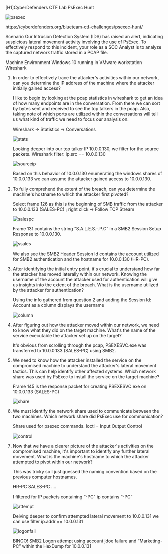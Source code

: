 [H1]CyberDefenders CTF Lab PsExec Hunt

![psexec](https://github.com/user-attachments/assets/49a036ed-995e-4c49-83f9-50995f8f1e82)


https://cyberdefenders.org/blueteam-ctf-challenges/psexec-hunt/

Scenario
	Our Intrusion Detection System (IDS) has raised an alert, indicating suspicious lateral movement activity involving the use of PsExec. 
	To effectively respond to this incident, your role as a SOC Analyst is to analyze the captured network traffic stored in a PCAP file.

Machine Environment 
	Windows 10 running in VMware workstation
	Wireshark
	
	
1.  In order to effectively trace the attacker's activities within our network, can you determine the IP address of the machine where the attacker initially gained access?

	I like to begin by looking at the pcap statistics in wireshark to get an idea of how many endpoints are in the conversation.  From there we can sort by bytes sent and received to see the top talkers in 	the pcap.  Also, taking note of which ports are utilized within the conversations will tell us what kind of traffic we need to focus our analysis on.

	Wireshark -> Statistics -> Conversations
	
	![stats](https://github.com/user-attachments/assets/2c016c62-db22-43d8-acdd-f7bb65ce1fdd)


	Looking deeper into our top talker IP 10.0.0.130, we filter for the source packets.
	Wireshark filter: ip.src == 10.0.0.130
	
 	![sourceip](https://github.com/user-attachments/assets/ea7dd1fd-3b0b-4e60-9c14-ac01b5aa3b3b)

	
	Based on this behavior of 10.0.0.130 enumerating the windows shares of 10.0.0.133 we can assume the attacker gained access to 10.0.0.130. 
	
  
2.  To fully comprehend the extent of the breach, can you determine the machine's hostname to which the attacker first pivoted?

	Select frame 126 as this is the beginning of SMB traffic from the attacker to 10.0.0.133 (SALES-PC) ; right click -> Follow TCP Stream

	![salespc](https://github.com/user-attachments/assets/8d0588fe-8514-48bf-a21c-8fb3f34cba49)
	
	Frame 131 contains the string “S.A.L.E.S.-.P.C” in a SMB2 Session Setup Response to 10.0.0.130.  
	
	![ssales](https://github.com/user-attachments/assets/3677dac4-049a-419d-a1cd-14d96559d884)

	
	We also see the SMB2 Header Session Id contains the account utilized for SMB2 authentication and the hostname for 10.0.0.130 (HR-PC).
		

3.  After identifying the initial entry point, it's crucial to understand how far the attacker has moved laterally within our network. Knowing the username of the account the  attacker used for authentication will give us insights into the extent of the breach. What is the username utilized by the attacker for authentication?

	Using the info gathered from question 2 and adding the Session Id: Account as a column displays the username 
  
  	![column](https://github.com/user-attachments/assets/cf1a4a23-6aac-440b-b21e-5f3e4a62e7fd)

4.  After figuring out how the attacker moved within our network, we need to know what they did on the target machine. What's the name of the service executable the attacker set up on the target?
	
	It's obvious from scrolling through the pcap, PSEXESVC.exe was transferred to 10.0.0.133 (SALES-PC)  using SMB2.

5.  We need to know how the attacker installed the service on the compromised machine to understand the attacker's lateral movement tactics. This can help identify other affected systems. Which network share was used by PsExec to install the service on the target machine?

	Frame 145 is the response packet for creating PSEXESVC.exe on 10.0.0.133 (SALES-PC) 
	
	![share](https://github.com/user-attachments/assets/6f12ac40-82d1-4bc9-a108-8d6b6dab44a2)


6. We must identify the network share used to communicate between the two machines. Which network share did PsExec use for communication?

	Share used for psexec commands.  Ioctl = Input Output Control
	
	![control](https://github.com/user-attachments/assets/86401e66-aa26-4b3b-b960-037d1befa04c)


7.  Now that we have a clearer picture of the attacker's activities on the compromised machine, it's important to identify any further lateral movement. What is the machine's hostname to which the attacker attempted to pivot within our network?

	This was tricky so I just guessed the naming convention based on the previous computer hostnames.  
	
	HR-PC
	SALES-PC
	....
	
	I filtered for IP packets containing “-PC"
		ip contains “-PC”
		
	![attempt](https://github.com/user-attachments/assets/cfcc1cc2-31f3-4ddd-88d1-ff6b6353d496)
	
		
	Delving deeper to confirm attempted lateral movement to 10.0.0.131 we can use filter 
		ip.addr == 10.0.0.131
		
	![logonfail](https://github.com/user-attachments/assets/0de8fbf8-32a7-4242-8455-d2253a765037)

	
	BINGO!  SMB2 Logon attempt using account jdoe failure and “Marketing-PC” within the HexDump for 10.0.0.131
	
	
	
	
